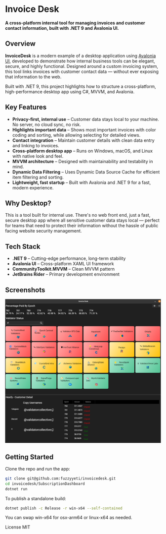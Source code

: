 
# Invoice Desk

**A cross-platform internal tool for managing invoices and customer contact information, built with .NET 9 and Avalonia UI.**

## Overview

**InvoiceDesk** is a modern example of a desktop application using [Avalonia UI](https://avaloniaui.net/), developed to demonstrate how internal business tools can be elegant, secure, and highly functional. Designed around a custom invoicing system, this tool links invoices with customer contact data — without ever exposing that information to the web.

Built with .NET 9, this project highlights how to structure a cross-platform, high-performance desktop app using C#, MVVM, and Avalonia.

## Key Features

- **Privacy-first, internal use** – Customer data stays local to your machine. No server, no cloud sync, no risk.
- **Highlights important data** – Shows most important invoices with color coding and sorting, while allowing selecting for detailed views.
- **Contact integration** – Maintain customer details with clean data entry and linking to invoices.
- **Cross-platform desktop app** – Runs on Windows, macOS, and Linux with native look and feel.
- **MVVM architecture** – Designed with maintainability and testability in mind.
- **Dynamic Data Filtering** – Uses Dynamic Data Source Cache for efficient item filtering and sorting.
- **Lightweight, fast startup** – Built with Avalonia and .NET 9 for a fast, modern experience.

## Why Desktop?

This is a tool built for internal use. There's no web front end, just a fast, secure desktop app where all sensitive customer data stays local — perfect for teams that need to protect their information without the hassle of public facing website security management. 

## Tech Stack

- **.NET 9** – Cutting-edge performance, long-term stability
- **Avalonia UI** – Cross-platform XAML UI framework
- **CommunityToolkit.MVVM** – Clean MVVM pattern
- **JetBrains Rider** – Primary development environment

## Screenshots

![Invoice Desk Screenshot](screenshot/InvoiceDesk.png)

## Getting Started

Clone the repo and run the app:

```bash
git clone git@github.com:fuzzyyeti/invoicedesk.git
cd invoicedesk/SubscriptionDashboard
dotnet run
```

To publish a standalone build:

```bash
dotnet publish -c Release -r win-x64 --self-contained
```
You can swap win-x64 for osx-arm64 or linux-x64 as needed.

License
MIT



